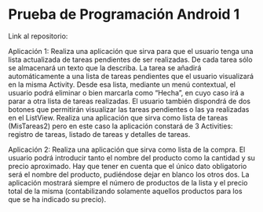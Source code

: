 # Prueba de Programación Android 1

Link al repositorio: 

Aplicación 1: Realiza una aplicación que sirva para que el usuario tenga una lista actualizada de tareas pendientes de ser realizadas. De cada tarea sólo se almacenará un texto que la describa. La tarea se añadirá automáticamente a una lista de tareas pendientes que el usuario visualizará en la misma Activity. Desde esa lista, mediante un menú contextual, el usuario podrá eliminar o bien marcarla como “Hecha”, en cuyo caso irá a parar a otra lista de tareas realizadas. El usuario también dispondrá de dos botones que permitirán visualizar las tareas pendientes o las ya realizadas en el ListView. Realiza una aplicación que sirva como lista de tareas (MisTareas2) pero en este caso la aplicación constará de 3 Activities: registro de tareas, listado de tareas y detalles de tareas. 


Aplicación 2: Realiza una aplicación que sirva como lista de la compra. El usuario podrá introducir tanto el nombre del producto como la cantidad y su precio aproximado. Hay que tener en cuenta que el único dato obligatorio será el nombre del producto, pudiéndose dejar en blanco los otros dos. La aplicación mostrará siempre el número de productos de la lista y el precio total de la misma (contabilizando solamente aquellos productos para los que se ha indicado su precio).
